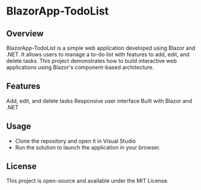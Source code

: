 # **BlazorApp-TodoList**
## **Overview**
BlazorApp-TodoList is a simple web application developed using Blazor and .NET. It allows users to manage a to-do list with features to add, edit, and delete tasks. This project demonstrates how to build interactive web applications using Blazor's component-based architecture.

## **Features**
Add, edit, and delete tasks
Responsive user interface
Built with Blazor and .NET

## **Usage**
- Clone the repository and open it in Visual Studio
- Run the solution to launch the application in your browser.

## **License**
This project is open-source and available under the MIT License.

